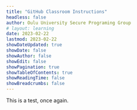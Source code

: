 ```yaml
---
title: "GitHub Classroom Instructions"
headless: false
author: Oulu University Secure Programing Group
# layout: learning
date: 2023-02-22
lastmod: 2023-02-22
showDateUpdated: true
showDate: false
showAuthor: false
showEdit: false
showPagination: true 
showTableOfContents: true
showReadingTime: false
showBreadcrumbs: false
---
```


This is a test, once again.